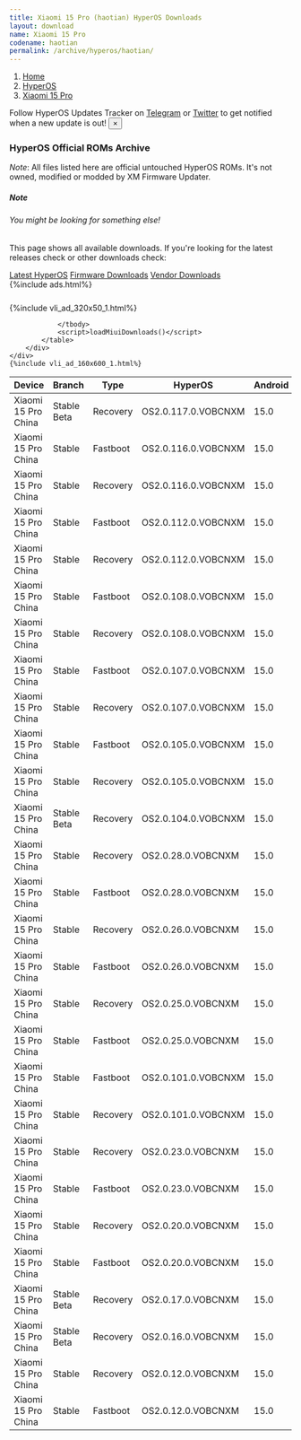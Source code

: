 ```yaml
---
title: Xiaomi 15 Pro (haotian) HyperOS Downloads
layout: download
name: Xiaomi 15 Pro
codename: haotian
permalink: /archive/hyperos/haotian/
---
```

<nav aria-label="breadcrumb">
    <ol class="breadcrumb">
        <li class="breadcrumb-item"><a href="/">Home</a></li>
        <li class="breadcrumb-item"><a href="/hyperos/">HyperOS</a></li>
        <li class="breadcrumb-item active" aria-current="page"><a href="/hyperos/haotian/">Xiaomi 15 Pro</a></li>
    </ol>
</nav>
<div class="alert alert-primary alert-dismissible fade show" role="alert">
    Follow HyperOS Updates Tracker on <a href="https://t.me/MIUIUpdatesTracker" class="alert-link">Telegram</a>
     or <a href="https://twitter.com/MiFwUpdater" class="alert-link">Twitter</a> to get notified when a new update is out!
    <button type="button" class="close" data-dismiss="alert" aria-label="Close">
        <span aria-hidden="true">&times;</span>
    </button>
</div>

### HyperOS Official ROMs Archive
*Note*: All files listed here are official untouched HyperOS ROMs. It's not owned, modified or modded by XM Firmware Updater.
<div class="card">
  <div class="card-body">
    <h5 class="card-title">Note</h5>
    <h6 class="card-subtitle mb-2 text-muted">You might be looking for something else!</h6>
    <p class="card-text">This page shows all available downloads.
     If you're looking for the latest releases check or other downloads check:</p>
    <a href="/hyperos/haotian/" class="card-link">Latest HyperOS</a>
    <a href="/firmware/haotian/" class="card-link">Firmware Downloads</a>
    <a href="/vendor/haotian/" class="card-link">Vendor Downloads</a>
  </div>
</div>
{%include ads.html%}
<div class="row justify-content-center">
    <div class="col-10">
        <div class="table-responsive-md" style="margin-top: 25px;">
            {%include vli_ad_320x50_1.html%}
            <table id="miui" class="display dt-responsive nowrap compact table table-striped table-hover table-sm">
                <thead class="thead-dark">
                    <tr>
                        <th data-ref="device">Device</th>
                        <th data-ref="branch">Branch</th>
                        <th data-ref="type">Type</th>
                        <th data-ref="miui">HyperOS</th>
                        <th data-ref="android">Android</th>
                        <th data-ref="size">Size</th>
                        <th data-ref="size">Date</th>
                        <th data-ref="link">Link</th>
                    </tr>
                </thead>
                <tbody>
                <tr><td>Xiaomi 15 Pro China</td><td>Stable Beta</td><td>Recovery</td><td>OS2.0.117.0.VOBCNXM</td><td>15.0</td><td>7.7 GB</td><td>2025-04-28</td><td><a href="/hyperos/haotian/stable beta/OS2.0.117.0.VOBCNXM/">Download</a></td></tr>
<tr><td>Xiaomi 15 Pro China</td><td>Stable</td><td>Fastboot</td><td>OS2.0.116.0.VOBCNXM</td><td>15.0</td><td>10.9 GB</td><td>2025-04-21</td><td><a href="/hyperos/haotian/stable/OS2.0.116.0.VOBCNXM/">Download</a></td></tr>
<tr><td>Xiaomi 15 Pro China</td><td>Stable</td><td>Recovery</td><td>OS2.0.116.0.VOBCNXM</td><td>15.0</td><td>7.7 GB</td><td>2025-04-17</td><td><a href="/hyperos/haotian/stable/OS2.0.116.0.VOBCNXM/">Download</a></td></tr>
<tr><td>Xiaomi 15 Pro China</td><td>Stable</td><td>Fastboot</td><td>OS2.0.112.0.VOBCNXM</td><td>15.0</td><td>10.9 GB</td><td>2025-04-13</td><td><a href="/hyperos/haotian/stable/OS2.0.112.0.VOBCNXM/">Download</a></td></tr>
<tr><td>Xiaomi 15 Pro China</td><td>Stable</td><td>Recovery</td><td>OS2.0.112.0.VOBCNXM</td><td>15.0</td><td>7.7 GB</td><td>2025-04-01</td><td><a href="/hyperos/haotian/stable/OS2.0.112.0.VOBCNXM/">Download</a></td></tr>
<tr><td>Xiaomi 15 Pro China</td><td>Stable</td><td>Fastboot</td><td>OS2.0.108.0.VOBCNXM</td><td>15.0</td><td>10.9 GB</td><td>2025-03-10</td><td><a href="/hyperos/haotian/stable/OS2.0.108.0.VOBCNXM/">Download</a></td></tr>
<tr><td>Xiaomi 15 Pro China</td><td>Stable</td><td>Recovery</td><td>OS2.0.108.0.VOBCNXM</td><td>15.0</td><td>7.7 GB</td><td>2025-03-04</td><td><a href="/hyperos/haotian/stable/OS2.0.108.0.VOBCNXM/">Download</a></td></tr>
<tr><td>Xiaomi 15 Pro China</td><td>Stable</td><td>Fastboot</td><td>OS2.0.107.0.VOBCNXM</td><td>15.0</td><td>11.0 GB</td><td>2025-03-04</td><td><a href="/hyperos/haotian/stable/OS2.0.107.0.VOBCNXM/">Download</a></td></tr>
<tr><td>Xiaomi 15 Pro China</td><td>Stable</td><td>Recovery</td><td>OS2.0.107.0.VOBCNXM</td><td>15.0</td><td>7.7 GB</td><td>2025-02-20</td><td><a href="/hyperos/haotian/stable/OS2.0.107.0.VOBCNXM/">Download</a></td></tr>
<tr><td>Xiaomi 15 Pro China</td><td>Stable</td><td>Fastboot</td><td>OS2.0.105.0.VOBCNXM</td><td>15.0</td><td>10.9 GB</td><td>2025-02-17</td><td><a href="/hyperos/haotian/stable/OS2.0.105.0.VOBCNXM/">Download</a></td></tr>
<tr><td>Xiaomi 15 Pro China</td><td>Stable</td><td>Recovery</td><td>OS2.0.105.0.VOBCNXM</td><td>15.0</td><td>7.7 GB</td><td>2025-02-07</td><td><a href="/hyperos/haotian/stable/OS2.0.105.0.VOBCNXM/">Download</a></td></tr>
<tr><td>Xiaomi 15 Pro China</td><td>Stable Beta</td><td>Recovery</td><td>OS2.0.104.0.VOBCNXM</td><td>15.0</td><td>7.7 GB</td><td>2025-01-21</td><td><a href="/hyperos/haotian/stable beta/OS2.0.104.0.VOBCNXM/">Download</a></td></tr>
<tr><td>Xiaomi 15 Pro China</td><td>Stable</td><td>Recovery</td><td>OS2.0.28.0.VOBCNXM</td><td>15.0</td><td>7.7 GB</td><td>2024-12-18</td><td><a href="/hyperos/haotian/stable/OS2.0.28.0.VOBCNXM/">Download</a></td></tr>
<tr><td>Xiaomi 15 Pro China</td><td>Stable</td><td>Fastboot</td><td>OS2.0.28.0.VOBCNXM</td><td>15.0</td><td>10.7 GB</td><td>2024-12-12</td><td><a href="/hyperos/haotian/stable/OS2.0.28.0.VOBCNXM/">Download</a></td></tr>
<tr><td>Xiaomi 15 Pro China</td><td>Stable</td><td>Recovery</td><td>OS2.0.26.0.VOBCNXM</td><td>15.0</td><td>7.7 GB</td><td>2024-12-10</td><td><a href="/hyperos/haotian/stable/OS2.0.26.0.VOBCNXM/">Download</a></td></tr>
<tr><td>Xiaomi 15 Pro China</td><td>Stable</td><td>Fastboot</td><td>OS2.0.26.0.VOBCNXM</td><td>15.0</td><td>10.8 GB</td><td>2024-12-03</td><td><a href="/hyperos/haotian/stable/OS2.0.26.0.VOBCNXM/">Download</a></td></tr>
<tr><td>Xiaomi 15 Pro China</td><td>Stable</td><td>Recovery</td><td>OS2.0.25.0.VOBCNXM</td><td>15.0</td><td>7.7 GB</td><td>2024-11-29</td><td><a href="/hyperos/haotian/stable/OS2.0.25.0.VOBCNXM/">Download</a></td></tr>
<tr><td>Xiaomi 15 Pro China</td><td>Stable</td><td>Fastboot</td><td>OS2.0.25.0.VOBCNXM</td><td>15.0</td><td>10.8 GB</td><td>2024-11-27</td><td><a href="/hyperos/haotian/stable/OS2.0.25.0.VOBCNXM/">Download</a></td></tr>
<tr><td>Xiaomi 15 Pro China</td><td>Stable</td><td>Fastboot</td><td>OS2.0.101.0.VOBCNXM</td><td>15.0</td><td>11.0 GB</td><td>2025-01-09</td><td><a href="/hyperos/haotian/stable/OS2.0.101.0.VOBCNXM/">Download</a></td></tr>
<tr><td>Xiaomi 15 Pro China</td><td>Stable</td><td>Recovery</td><td>OS2.0.101.0.VOBCNXM</td><td>15.0</td><td>7.7 GB</td><td>2024-12-27</td><td><a href="/hyperos/haotian/stable/OS2.0.101.0.VOBCNXM/">Download</a></td></tr>
<tr><td>Xiaomi 15 Pro China</td><td>Stable</td><td>Recovery</td><td>OS2.0.23.0.VOBCNXM</td><td>15.0</td><td>7.7 GB</td><td>2024-11-21</td><td><a href="/hyperos/haotian/stable/OS2.0.23.0.VOBCNXM/">Download</a></td></tr>
<tr><td>Xiaomi 15 Pro China</td><td>Stable</td><td>Fastboot</td><td>OS2.0.23.0.VOBCNXM</td><td>15.0</td><td>10.8 GB</td><td>2024-11-20</td><td><a href="/hyperos/haotian/stable/OS2.0.23.0.VOBCNXM/">Download</a></td></tr>
<tr><td>Xiaomi 15 Pro China</td><td>Stable</td><td>Recovery</td><td>OS2.0.20.0.VOBCNXM</td><td>15.0</td><td>7.6 GB</td><td>2024-11-14</td><td><a href="/hyperos/haotian/stable/OS2.0.20.0.VOBCNXM/">Download</a></td></tr>
<tr><td>Xiaomi 15 Pro China</td><td>Stable</td><td>Fastboot</td><td>OS2.0.20.0.VOBCNXM</td><td>15.0</td><td>10.7 GB</td><td>2024-11-12</td><td><a href="/hyperos/haotian/stable/OS2.0.20.0.VOBCNXM/">Download</a></td></tr>
<tr><td>Xiaomi 15 Pro China</td><td>Stable Beta</td><td>Recovery</td><td>OS2.0.17.0.VOBCNXM</td><td>15.0</td><td>7.6 GB</td><td>2024-11-08</td><td><a href="/hyperos/haotian/stable beta/OS2.0.17.0.VOBCNXM/">Download</a></td></tr>
<tr><td>Xiaomi 15 Pro China</td><td>Stable Beta</td><td>Recovery</td><td>OS2.0.16.0.VOBCNXM</td><td>15.0</td><td>7.6 GB</td><td>2024-11-03</td><td><a href="/hyperos/haotian/stable beta/OS2.0.16.0.VOBCNXM/">Download</a></td></tr>
<tr><td>Xiaomi 15 Pro China</td><td>Stable</td><td>Recovery</td><td>OS2.0.12.0.VOBCNXM</td><td>15.0</td><td>7.6 GB</td><td>2024-10-29</td><td><a href="/hyperos/haotian/stable/OS2.0.12.0.VOBCNXM/">Download</a></td></tr>
<tr><td>Xiaomi 15 Pro China</td><td>Stable</td><td>Fastboot</td><td>OS2.0.12.0.VOBCNXM</td><td>15.0</td><td>10.7 GB</td><td>2024-10-26</td><td><a href="/hyperos/haotian/stable/OS2.0.12.0.VOBCNXM/">Download</a></td></tr>

                </tbody>
                <script>loadMiuiDownloads()</script>
            </table>
        </div>
    </div>
    {%include vli_ad_160x600_1.html%}
</div>
